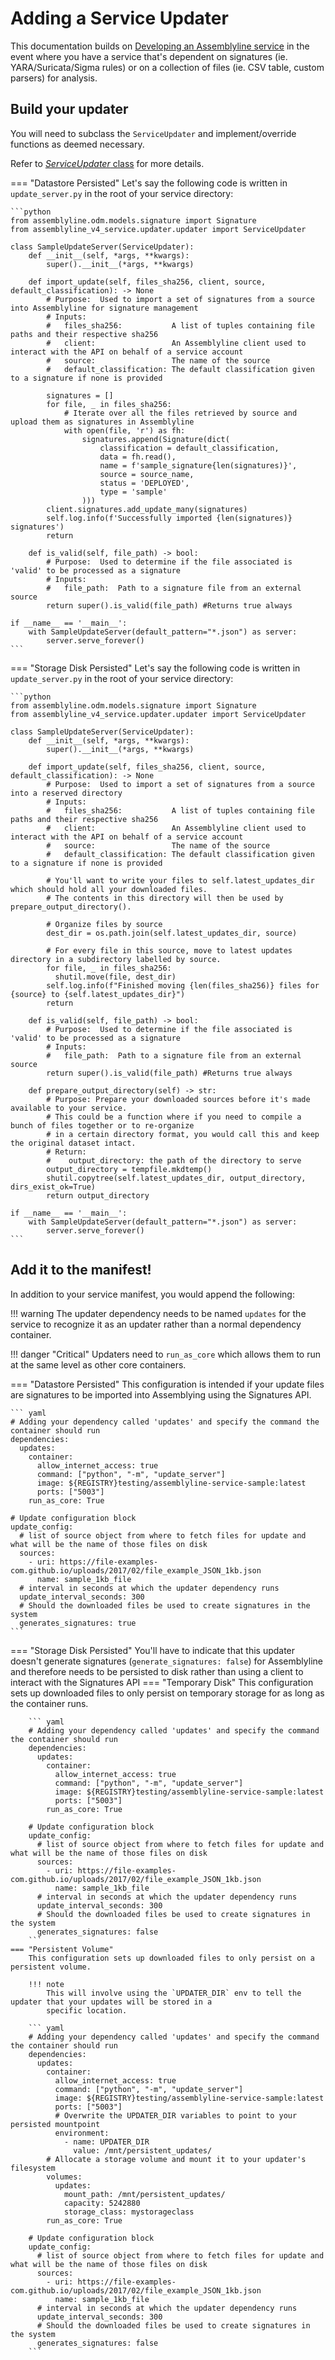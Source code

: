 
# Adding a Service Updater
This documentation builds on [Developing an Assemblyline service](developing_an_assemblyline_service.md) in the event
where you have a service that's dependent on signatures (ie. YARA/Suricata/Sigma rules) or on a collection of files
(ie. CSV table, custom parsers) for analysis.

## Build your updater
You will need to subclass the `ServiceUpdater` and implement/override functions as deemed necessary.

Refer to [*ServiceUpdater* class](advanced/service_updater_base.md) for more details.

=== "Datastore Persisted"
    Let's say the following code is written in `update_server.py` in the root of your service directory:

    ```python
    from assemblyline.odm.models.signature import Signature
    from assemblyline_v4_service.updater.updater import ServiceUpdater

    class SampleUpdateServer(ServiceUpdater):
        def __init__(self, *args, **kwargs):
            super().__init__(*args, **kwargs)

        def import_update(self, files_sha256, client, source, default_classification): -> None
            # Purpose:  Used to import a set of signatures from a source into Assemblyline for signature management
            # Inputs:
            #   files_sha256:           A list of tuples containing file paths and their respective sha256
            #   client:                 An Assemblyline client used to interact with the API on behalf of a service account
            #   source:                 The name of the source
            #   default_classification: The default classification given to a signature if none is provided

            signatures = []
            for file, _ in files_sha256:
                # Iterate over all the files retrieved by source and upload them as signatures in Assemblyline
                with open(file, 'r') as fh:
                    signatures.append(Signature(dict(
                        classification = default_classification,
                        data = fh.read(),
                        name = f'sample_signature{len(signatures)}',
                        source = source_name,
                        status = 'DEPLOYED',
                        type = 'sample'
                    )))
            client.signatures.add_update_many(signatures)
            self.log.info(f'Successfully imported {len(signatures)} signatures')
            return

        def is_valid(self, file_path) -> bool:
            # Purpose:  Used to determine if the file associated is 'valid' to be processed as a signature
            # Inputs:
            #   file_path:  Path to a signature file from an external source
            return super().is_valid(file_path) #Returns true always

    if __name__ == '__main__':
        with SampleUpdateServer(default_pattern="*.json") as server:
            server.serve_forever()
    ```

=== "Storage Disk Persisted"
    Let's say the following code is written in `update_server.py` in the root of your service directory:

    ```python
    from assemblyline.odm.models.signature import Signature
    from assemblyline_v4_service.updater.updater import ServiceUpdater

    class SampleUpdateServer(ServiceUpdater):
        def __init__(self, *args, **kwargs):
            super().__init__(*args, **kwargs)

        def import_update(self, files_sha256, client, source, default_classification): -> None
            # Purpose:  Used to import a set of signatures from a source into a reserved directory
            # Inputs:
            #   files_sha256:           A list of tuples containing file paths and their respective sha256
            #   client:                 An Assemblyline client used to interact with the API on behalf of a service account
            #   source:                 The name of the source
            #   default_classification: The default classification given to a signature if none is provided

            # You'll want to write your files to self.latest_updates_dir which should hold all your downloaded files.
            # The contents in this directory will then be used by prepare_output_directory().

            # Organize files by source
            dest_dir = os.path.join(self.latest_updates_dir, source)

            # For every file in this source, move to latest updates directory in a subdirectory labelled by source.
            for file, _ in files_sha256:
              shutil.move(file, dest_dir)
            self.log.info(f"Finished moving {len(files_sha256)} files for {source} to {self.latest_updates_dir}")
            return

        def is_valid(self, file_path) -> bool:
            # Purpose:  Used to determine if the file associated is 'valid' to be processed as a signature
            # Inputs:
            #   file_path:  Path to a signature file from an external source
            return super().is_valid(file_path) #Returns true always

        def prepare_output_directory(self) -> str:
            # Purpose: Prepare your downloaded sources before it's made available to your service.
            # This could be a function where if you need to compile a bunch of files together or to re-organize
            # in a certain directory format, you would call this and keep the original dataset intact.
            # Return:
            #    output_directory: the path of the directory to serve
            output_directory = tempfile.mkdtemp()
            shutil.copytree(self.latest_updates_dir, output_directory, dirs_exist_ok=True)
            return output_directory

    if __name__ == '__main__':
        with SampleUpdateServer(default_pattern="*.json") as server:
            server.serve_forever()
    ```

## Add it to the manifest!
In addition to your service manifest, you would append the following:

!!! warning
    The updater dependency needs to be named `updates` for the service to recognize it as an updater rather than a normal dependency container.

!!! danger "Critical"
    Updaters need to `run_as_core` which allows them to run at the same level as other core containers.

=== "Datastore Persisted"
    This configuration is intended if your update files are signatures to be imported into Assemblying using the Signatures API.

    ``` yaml
    # Adding your dependency called 'updates' and specify the command the container should run
    dependencies:
      updates:
        container:
          allow_internet_access: true
          command: ["python", "-m", "update_server"]
          image: ${REGISTRY}testing/assemblyline-service-sample:latest
          ports: ["5003"]
        run_as_core: True

    # Update configuration block
    update_config:
      # list of source object from where to fetch files for update and what will be the name of those files on disk
      sources:
        - uri: https://file-examples-com.github.io/uploads/2017/02/file_example_JSON_1kb.json
          name: sample_1kb_file
      # interval in seconds at which the updater dependency runs
      update_interval_seconds: 300
      # Should the downloaded files be used to create signatures in the system
      generates_signatures: true
    ```
=== "Storage Disk Persisted"
    You'll have to indicate that this updater doesn't generate signatures (`generate_signatures: false`) for Assemblyline
    and therefore needs to be persisted to disk rather than using a client to interact with the Signatures API
    === "Temporary Disk"
        This configuration sets up downloaded files to only persist on temporary storage for as long as the container runs.

        ``` yaml
        # Adding your dependency called 'updates' and specify the command the container should run
        dependencies:
          updates:
            container:
              allow_internet_access: true
              command: ["python", "-m", "update_server"]
              image: ${REGISTRY}testing/assemblyline-service-sample:latest
              ports: ["5003"]
            run_as_core: True

        # Update configuration block
        update_config:
          # list of source object from where to fetch files for update and what will be the name of those files on disk
          sources:
            - uri: https://file-examples-com.github.io/uploads/2017/02/file_example_JSON_1kb.json
              name: sample_1kb_file
          # interval in seconds at which the updater dependency runs
          update_interval_seconds: 300
          # Should the downloaded files be used to create signatures in the system
          generates_signatures: false
        ```
    === "Persistent Volume"
        This configuration sets up downloaded files to only persist on a persistent volume.

        !!! note
            This will involve using the `UPDATER_DIR` env to tell the updater that your updates will be stored in a
            specific location.

        ``` yaml
        # Adding your dependency called 'updates' and specify the command the container should run
        dependencies:
          updates:
            container:
              allow_internet_access: true
              command: ["python", "-m", "update_server"]
              image: ${REGISTRY}testing/assemblyline-service-sample:latest
              ports: ["5003"]
              # Overwrite the UPDATER_DIR variables to point to your persisted mountpoint
              environment:
                - name: UPDATER_DIR
                  value: /mnt/persistent_updates/
            # Allocate a storage volume and mount it to your updater's filesystem
            volumes:
              updates:
                mount_path: /mnt/persistent_updates/
                capacity: 5242880
                storage_class: mystorageclass
            run_as_core: True

        # Update configuration block
        update_config:
          # list of source object from where to fetch files for update and what will be the name of those files on disk
          sources:
            - uri: https://file-examples-com.github.io/uploads/2017/02/file_example_JSON_1kb.json
              name: sample_1kb_file
          # interval in seconds at which the updater dependency runs
          update_interval_seconds: 300
          # Should the downloaded files be used to create signatures in the system
          generates_signatures: false
        ```
